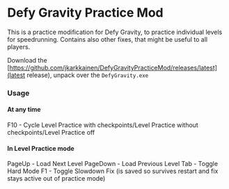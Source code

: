 # Defy Gravity Practice Mod
This is a practice modification for Defy Gravity, to practice individual levels for speedrunning. Contains also other fixes, that might be useful to all players.

Download the [https://github.com/jkarkkainen/DefyGravityPracticeMod/releases/latest](latest release), unpack over the `DefyGravity.exe`

### Usage
#### At any time
F10 - Cycle Level Practice with checkpoints/Level Practice without checkpoints/Level Practice off

#### In Level Practice mode
PageUp - Load Next Level
PageDown - Load Previous Level
Tab - Toggle Hard Mode
F1 - Toggle Slowdown Fix (is saved so survives restart and fix stays active out of practice mode)
